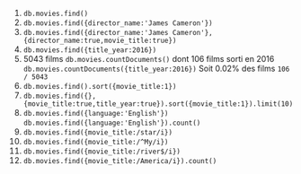 1. `db.movies.find()`
2. `db.movies.find({director_name:'James Cameron'})`
3. `db.movies.find({director_name:'James Cameron'},{director_name:true,movie_title:true})`
4. `db.movies.find({title_year:2016})`
5. 5043 films `db.movies.countDocuments()`
   dont 106 films sorti en 2016 `db.movies.countDocuments({title_year:2016})`
   Soit 0.02% des films `106 / 5043`
6. `db.movies.find().sort({movie_title:1})`
7. `db.movies.find({},{movie_title:true,title_year:true}).sort({movie_title:1}).limit(10)`
8. `db.movies.find({language:'English'})`
   `db.movies.find({language:'English'}).count()`
9. `db.movies.find({movie_title:/star/i})`
10. `db.movies.find({movie_title:/^My/i})`
11. `db.movies.find({movie_title:/river$/i})`
12. `db.movies.find({movie_title:/America/i}).count()`
